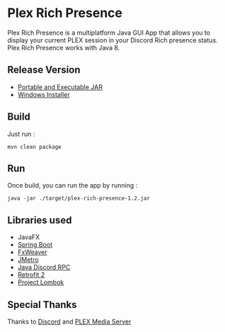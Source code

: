 # Plex Rich Presence

Plex Rich Presence is a multiplatform Java GUI App that allows you to display your current PLEX session in your Discord Rich presence status.
Plex Rich Presence works with Java 8.

## Release Version

- [Portable and Executable JAR](https://github.com/Ombrelin/plex-rich-presence/releases/download/v1.2/plex-rich-presence-1.2.jar)
- [Windows Installer](https://github.com/Ombrelin/plex-rich-presence/releases/download/v1.2/plex-rich-presence-setup.exe)

## Build

Just run :

```
mvn clean package
```

## Run 

Once build, you can run the app by running :

```
java -jar ./target/plex-rich-presence-1.2.jar
```

## Libraries used

- JavaFX
- [Spring Boot](https://github.com/spring-projects/spring-boot)
- [FxWeaver](https://github.com/rgielen/javafx-weaver)
- [JMetro](https://github.com/JFXtras/jfxtras-styles)
- [Java Discord RPC](https://github.com/MinnDevelopment/java-discord-rpc)
- [Retrofit 2](https://github.com/square/retrofit)
- [Project Lombok](https://github.com/rzwitserloot/lombok)

## Special Thanks

Thanks to [Discord](https://discord.com/) and [PLEX Media Server](https://plex.tv)
